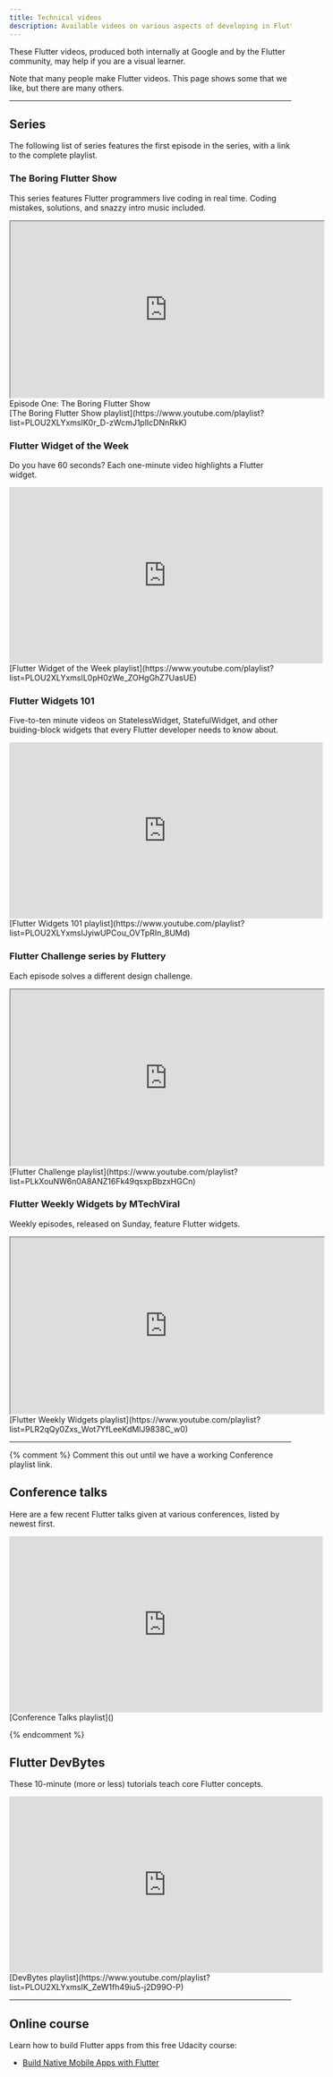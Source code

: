 ```yaml
---
title: Technical videos
description: Available videos on various aspects of developing in Flutter.
---
```


These Flutter videos, produced both internally at Google and by the
Flutter community, may help if you are a visual learner.

Note that many people make Flutter videos. This page shows some that
we like, but there are many others.

---

## Series

The following list of series features the first episode in the series,
with a link to the complete playlist.

### The Boring Flutter Show

This series features Flutter programmers live coding in real time.
Coding mistakes, solutions, and snazzy intro music included.

<iframe width="560" height="315" src="https://www.youtube.com/embed/yr8F2S3Amas?rel=0" frameborder="1" allow="autoplay; encrypted-media" allowfullscreen></iframe>
Episode One: The Boring Flutter Show<br>
[The Boring Flutter Show playlist](https://www.youtube.com/playlist?list=PLOU2XLYxmsIK0r_D-zWcmJ1plIcDNnRkK)

### Flutter Widget of the Week

Do you have 60 seconds? Each one-minute video highlights a Flutter widget.

<iframe width="560" height="315" src="https://www.youtube.com/embed/lkF0TQJO0bA?rel=0" frameborder="0" allow="autoplay; encrypted-media" allowfullscreen></iframe>
[Flutter Widget of the Week playlist](https://www.youtube.com/playlist?list=PLOU2XLYxmsIL0pH0zWe_ZOHgGhZ7UasUE)

### Flutter Widgets 101

Five-to-ten minute videos on StatelessWidget, StatefulWidget, and
other buiding-block widgets that every Flutter developer needs
to know about.

<iframe width="560" height="315" src="https://www.youtube.com/embed/wE7khGHVkYY?list=PLOU2XLYxmsIJyiwUPCou_OVTpRIn_8UMd" frameborder="0" allow="accelerometer; autoplay; encrypted-media; gyroscope; picture-in-picture" allowfullscreen></iframe>
[Flutter Widgets 101 playlist](https://www.youtube.com/playlist?list=PLOU2XLYxmsIJyiwUPCou_OVTpRIn_8UMd)

### Flutter Challenge series by Fluttery

Each episode solves a different design challenge.

<iframe width="560" height="315" src="https://www.youtube.com/embed/GFRfSM4yA9U?rel=0" frameborder="1" allow="autoplay; encrypted-media" allowfullscreen></iframe>
[Flutter Challenge playlist](https://www.youtube.com/playlist?list=PLkXouNW6n0A8ANZ16Fk49qsxpBbzxHGCn)


### Flutter Weekly Widgets by MTechViral

Weekly episodes, released on Sunday, feature Flutter widgets.

<iframe width="560" height="315" src="https://www.youtube.com/embed/aVZ5rsA4Yx8?rel=0" frameborder="1" allow="autoplay; encrypted-media" allowfullscreen></iframe>
[Flutter Weekly Widgets playlist](https://www.youtube.com/playlist?list=PLR2qQy0Zxs_Wot7YfLeeKdMlJ9838C_w0)

---

{% comment %}
Comment this out until we have a working Conference playlist link. 

## Conference talks

Here are a few recent Flutter talks given at various conferences,
listed by newest first.

<iframe width="560" height="315" src="https://www.youtube.com/embed/p4yLzYwy_4g?rel=0" frameborder="0" allow="autoplay; encrypted-media" allowfullscreen></iframe>
[Conference Talks playlist]()

{% endcomment %}

## Flutter DevBytes

These 10-minute (more or less) tutorials teach core Flutter concepts.

<iframe width="560" height="315" src="https://www.youtube.com/embed/W1pNjxmNHNQ?rel=0" frameborder="0" allow="autoplay; encrypted-media" allowfullscreen></iframe>
[DevBytes playlist](https://www.youtube.com/playlist?list=PLOU2XLYxmsIK_ZeW1fh49iu5-j2D99O-P)

---

## Online course

Learn how to build Flutter apps from this free Udacity course:

* [Build Native Mobile Apps with Flutter](https://www.udacity.com/course/build-native-mobile-apps-with-flutter--ud905)
